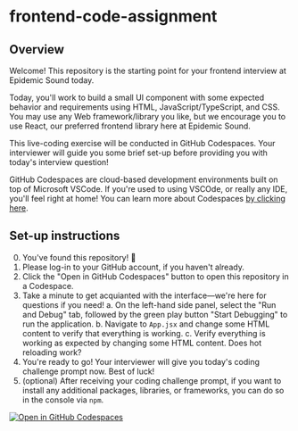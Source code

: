 # frontend-code-assignment

## Overview

Welcome! This repository is the starting point for your frontend interview at Epidemic Sound today.

Today, you'll work to build a small UI component with some expected behavior and requirements using HTML, JavaScript/TypeScript, and CSS. You may use any Web framework/library you like, but we encourage you to use React, our preferred frontend library here
at Epidemic Sound.

This live-coding exercise will be conducted in GitHub Codespaces. Your interviewer will guide you some brief set-up before providing you with today's interview question!

GitHub Codespaces are cloud-based development environments built on top of Microsoft VSCode. If you're used to using VSCOde, or really any IDE, you'll feel right at home! You can learn more about Codespaces [by clicking here](https://github.com/features/codespaces).

## Set-up instructions

0. You've found this repository! 🥳
1. Please log-in to your GitHub account, if you haven't already.
2. Click the "Open in GitHub Codespaces" button to open this repository in a Codespace.
3. Take a minute to get acquianted with the interface—we're here for questions if you need!
    a. On the left-hand side panel, select the "Run and Debug" tab, followed by the green play button "Start Debugging" to run the application.
    b. Navigate to `App.jsx` and change some HTML content to verify that everything is working.
    c. Verify everything is working as expected by changing some HTML content. Does hot reloading work?
4. You're ready to go! Your interviewer will give you today's coding challenge prompt now. Best of luck!
5. (optional) After receiving your coding challenge prompt, if you want to install any additional packages, libraries, or frameworks, you can do so in the console via `npm`.

[![Open in GitHub Codespaces](https://github.com/codespaces/badge.svg)](https://github.com/codespaces/new?hide_repo_select=true&ref=main&repo=996838511)
